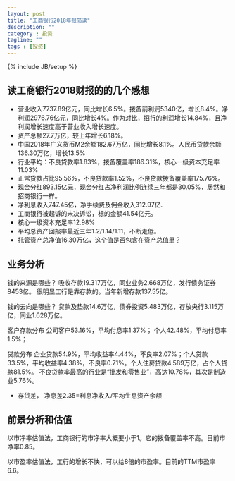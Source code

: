 ```yaml
---
layout: post
title: "工商银行2018年报简读"
description: ""
category : 投资
tagline: ""
tags : [投资]
---
```

{% include JB/setup %}


## 读工商银行2018财报的的几个感想

* 营业收入7737.89亿元，同比增长6.5%。拨备前利润5340亿，增长8.4%。净利润2976.76亿元，同比增长4%。作为对比，招行的利润增长14.84%，且净利润增长速度高于营业收入增长速度。
* 资产总额27.7万亿，较上年增长6.18%。
* 中国2018年广义货币M2余额182.67万亿，同比增长8.1%。人民币贷款余额136.30万亿，增长13.5%
* 行业平均：不良贷款率1.83%，拨备覆盖率186.31%，核心一级资本充足率11.03%
* 正常贷款占比95.56%，不良贷款率1.52%，不良贷款拨备覆盖率175.76%。
* 现金分红893.15亿元，现金分红占净利润比例连续三年都是30.05%，居然和招商银行一样。
* 净利息收入747.45亿，净手续费及佣金收入312.97亿.
* 工商银行被起诉的未决诉讼，标的金额41.54亿元。
* 核心一级资本充足率12.98%
* 平均总资产回报率最近三年1.2/1.14/1.11，不断走低。
* 托管资产总净值16.30万亿，这个值是否包含在资产总值里？

## 业务分析

钱的来源是哪些？
	吸收存款19.317万亿，同业业务2.668万亿，发行债务证券8453亿。 很明显工行是靠存款的。当年新增存款137.55亿。

钱的去向是哪些？
	贷款及垫款14.6万亿，债券投资5.483万亿，存放央行3.115万亿，同业1.628万亿。

客户存款分布
	公司客户53.16%，平均付息率1.37%； 个人42.48%，平均付息率1.5%； 

贷款分布
	企业贷款54.9%，平均收益率4.44%，不良率2.07%；个人贷款33.5%，平均收益率4.38%，不良率0.71%。个人住房贷款4.589万亿，占个人贷款81.5%。
	不良贷款率最高的行业是“批发和零售业”，高达10.78%，其次是制造业5.76%。

* 存贷差， 净息差2.35=利息净收入/平均生息资产余额


## 前景分析和估值


以市净率估值法，工商银行的市净率大概要小于1。它的拨备覆盖率不高。目前市净率0.85。

以市盈率估值法，工行的增长不快，可以给8倍的市盈率。目前的TTM市盈率6.6。

